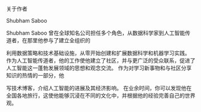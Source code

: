 关于作者

Shubham Saboo

Shubham Saboo 曾在全球知名公司担任多个角色，从数据科学家到人工智能传道者，在那里他参与了建立全组织的

利用数据策略和技术基础设施，从零开始创建和扩展数据科学和机器学习实践。 作为人工智能传道者，他的工作使他建立了社区，并与更广泛的受众联系，促进了人工智能这一蓬勃发展领域的思想和观念交流。 作为对学习新事物和与社区分享知识的热情的一部分，他

写技术博客，介绍人工智能的进展及其经济影响。 在业余时间，你可以发现他在全国各地旅行，这使他能够沉浸在不同的文化中，并根据他的经验完善自己的世界观。
